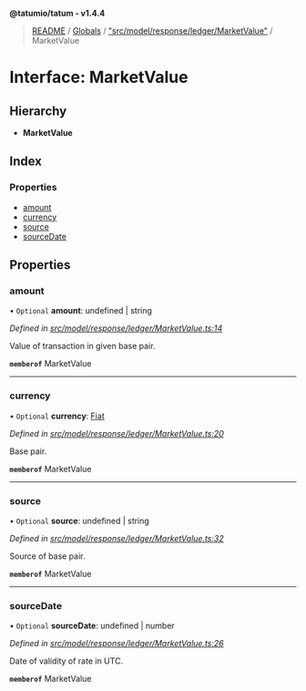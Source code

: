 **@tatumio/tatum - v1.4.4**

> [README](../README.md) / [Globals](../globals.md) / ["src/model/response/ledger/MarketValue"](../modules/_src_model_response_ledger_marketvalue_.md) / MarketValue

# Interface: MarketValue

## Hierarchy

* **MarketValue**

## Index

### Properties

* [amount](_src_model_response_ledger_marketvalue_.marketvalue.md#amount)
* [currency](_src_model_response_ledger_marketvalue_.marketvalue.md#currency)
* [source](_src_model_response_ledger_marketvalue_.marketvalue.md#source)
* [sourceDate](_src_model_response_ledger_marketvalue_.marketvalue.md#sourcedate)

## Properties

### amount

• `Optional` **amount**: undefined \| string

*Defined in [src/model/response/ledger/MarketValue.ts:14](https://github.com/tatumio/tatum-js/blob/c5d1e16/src/model/response/ledger/MarketValue.ts#L14)*

Value of transaction in given base pair.

**`memberof`** MarketValue

___

### currency

• `Optional` **currency**: [Fiat](../enums/_src_model_response_ledger_fiat_.fiat.md)

*Defined in [src/model/response/ledger/MarketValue.ts:20](https://github.com/tatumio/tatum-js/blob/c5d1e16/src/model/response/ledger/MarketValue.ts#L20)*

Base pair.

**`memberof`** MarketValue

___

### source

• `Optional` **source**: undefined \| string

*Defined in [src/model/response/ledger/MarketValue.ts:32](https://github.com/tatumio/tatum-js/blob/c5d1e16/src/model/response/ledger/MarketValue.ts#L32)*

Source of base pair.

**`memberof`** MarketValue

___

### sourceDate

• `Optional` **sourceDate**: undefined \| number

*Defined in [src/model/response/ledger/MarketValue.ts:26](https://github.com/tatumio/tatum-js/blob/c5d1e16/src/model/response/ledger/MarketValue.ts#L26)*

Date of validity of rate in UTC.

**`memberof`** MarketValue
